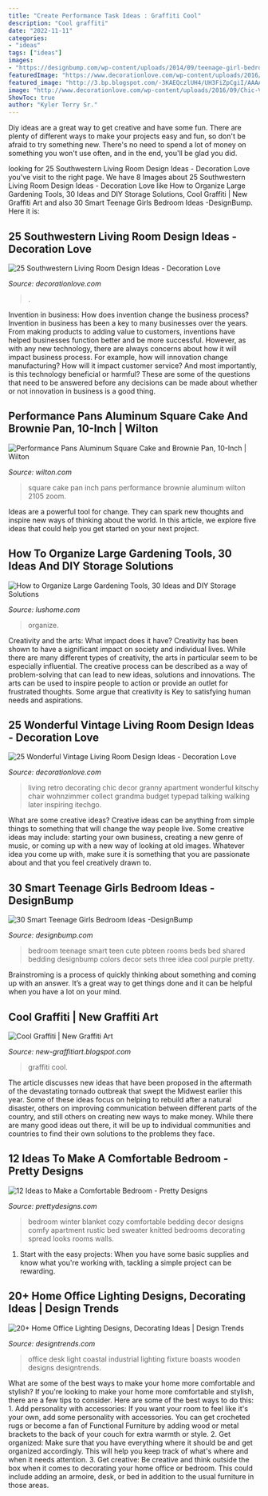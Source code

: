 ```yaml
---
title: "Create Performance Task Ideas : Graffiti Cool"
description: "Cool graffiti"
date: "2022-11-11"
categories:
- "ideas"
tags: ["ideas"]
images:
- "https://designbump.com/wp-content/uploads/2014/09/teenage-girl-bedroom-ideaas-007.jpg"
featuredImage: "https://www.decorationlove.com/wp-content/uploads/2016/04/Southwestern-Living-Room-Ideas.jpg"
featured_image: "http://3.bp.blogspot.com/-3KAEQczlUH4/UH3FiZpCgiI/AAAAAAAAAzU/D3e8QQvmqSo/w1200-h630-p-k-no-nu/15_can_sf_big.jpg"
image: "http://www.decorationlove.com/wp-content/uploads/2016/09/Chic-Vintage-Living-Room.jpg"
ShowToc: true
author: "Kyler Terry Sr."
---
```



Diy ideas are a great way to get creative and have some fun. There are plenty of different ways to make your projects easy and fun, so don't be afraid to try something new. There's no need to spend a lot of money on something you won't use often, and in the end, you'll be glad you did.

	

		
looking for 25 Southwestern Living Room Design Ideas - Decoration Love you've visit to the right page. We have 8 Images about 25 Southwestern Living Room Design Ideas - Decoration Love like How to Organize Large Gardening Tools, 30 Ideas and DIY Storage Solutions, Cool Graffiti | New Graffiti Art and also 30 Smart Teenage Girls Bedroom Ideas -DesignBump. Here it is:
		
    
## 25 Southwestern Living Room Design Ideas - Decoration Love

<img loading=lazy src="https://www.decorationlove.com/wp-content/uploads/2016/04/Southwestern-Living-Room-Ideas.jpg" onerror="this.onerror=null;this.src='https://tse3.mm.bing.net/th?id=OIP.RuRy1CsC0_j2V-aLv1WeqgHaJ4&amp;pid=15.1';" alt="25 Southwestern Living Room Design Ideas - Decoration Love">

_Source: decorationlove.com_

>. 

	

Invention in business: How does invention change the business process?
Invention in business has been a key to many businesses over the years. From making products to adding value to customers, inventions have helped businesses function better and be more successful. However, as with any new technology, there are always concerns about how it will impact business process. For example, how will innovation change manufacturing? How will it impact customer service? And most importantly, is this technology beneficial or harmful? These are some of the questions that need to be answered before any decisions can be made about whether or not innovation in business is a good thing.

    
## Performance Pans Aluminum Square Cake And Brownie Pan, 10-Inch | Wilton

<img loading=lazy src="https://www.wilton.com/dw/image/v2/AAWA_PRD/on/demandware.static/-/Sites-wilton-product-master/default/dw6fc2ec38/images/product/2105-8205/2105-8205_LS2.jpg?sw=1440&amp;sh=750&amp;sm=fit" onerror="this.onerror=null;this.src='https://tse3.mm.bing.net/th?id=OIP.ozfIg_V-wKI594M21LRwDgHaHa&amp;pid=15.1';" alt="Performance Pans Aluminum Square Cake and Brownie Pan, 10-Inch | Wilton">

_Source: wilton.com_

>square cake pan inch pans performance brownie aluminum wilton 2105 zoom. 

	

Ideas are a powerful tool for change. They can spark new thoughts and inspire new ways of thinking about the world. In this article, we explore five ideas that could help you get started on your next project.

    
## How To Organize Large Gardening Tools, 30 Ideas And DIY Storage Solutions

<img loading=lazy src="https://www.lushome.com/wp-content/uploads/2020/01/storage-ideas-gadening-tools-26.jpg" onerror="this.onerror=null;this.src='https://tse3.mm.bing.net/th?id=OIP.FJWVSook7nm9MPxbnuUo0wAAAA&amp;pid=15.1';" alt="How to Organize Large Gardening Tools, 30 Ideas and DIY Storage Solutions">

_Source: lushome.com_

>organize. 

	

Creativity and the arts: What impact does it have?
Creativity has been shown to have a significant impact on society and individual lives. While there are many different types of creativity, the arts in particular seem to be especially influential. The creative process can be described as a way of problem-solving that can lead to new ideas, solutions and innovations. The arts can be used to inspire people to action or provide an outlet for frustrated thoughts. Some argue that creativity is Key to satisfying human needs and aspirations.

    
## 25 Wonderful Vintage Living Room Design Ideas - Decoration Love

<img loading=lazy src="http://www.decorationlove.com/wp-content/uploads/2016/09/Chic-Vintage-Living-Room.jpg" onerror="this.onerror=null;this.src='https://tse4.mm.bing.net/th?id=OIP.2F-_R3NsDbbFCBEklMFhMgHaLJ&amp;pid=15.1';" alt="25 Wonderful Vintage Living Room Design Ideas - Decoration Love">

_Source: decorationlove.com_

>living retro decorating chic decor granny apartment wonderful kitschy chair wohnzimmer collect grandma budget typepad talking walking later inspiring itechgo. 

	

What are some creative ideas?
Creative ideas can be anything from simple things to something that will change the way people live. Some creative ideas may include: starting your own business, creating a new genre of music, or coming up with a new way of looking at old images. Whatever idea you come up with, make sure it is something that you are passionate about and that you feel creatively drawn to.

    
## 30 Smart Teenage Girls Bedroom Ideas -DesignBump

<img loading=lazy src="https://designbump.com/wp-content/uploads/2014/09/teenage-girl-bedroom-ideaas-007.jpg" onerror="this.onerror=null;this.src='https://tse3.mm.bing.net/th?id=OIP.rkYADJjQLQUBRqZvvM-CGgHaF2&amp;pid=15.1';" alt="30 Smart Teenage Girls Bedroom Ideas -DesignBump">

_Source: designbump.com_

>bedroom teenage smart teen cute pbteen rooms beds bed shared bedding designbump colors decor sets three idea cool purple pretty. 

	

Brainstroming is a process of quickly thinking about something and coming up with an answer. It’s a great way to get things done and it can be helpful when you have a lot on your mind.

    
## Cool Graffiti | New Graffiti Art

<img loading=lazy src="http://3.bp.blogspot.com/-3KAEQczlUH4/UH3FiZpCgiI/AAAAAAAAAzU/D3e8QQvmqSo/w1200-h630-p-k-no-nu/15_can_sf_big.jpg" onerror="this.onerror=null;this.src='https://tse2.mm.bing.net/th?id=OIP.C_ogXxZJeb8ocK89z14UUgHaD5&amp;pid=15.1';" alt="Cool Graffiti | New Graffiti Art">

_Source: new-graffitiart.blogspot.com_

>graffiti cool. 

	

The article discusses new ideas that have been proposed in the aftermath of the devastating tornado outbreak that swept the Midwest earlier this year. Some of these ideas focus on helping to rebuild after a natural disaster, others on improving communication between different parts of the country, and still others on creating new ways to make money. While there are many good ideas out there, it will be up to individual communities and countries to find their own solutions to the problems they face.

    
## 12 Ideas To Make A Comfortable Bedroom - Pretty Designs

<img loading=lazy src="http://www.prettydesigns.com/wp-content/uploads/2014/07/Winter-Bedroom-White-Blanket.jpg" onerror="this.onerror=null;this.src='https://tse1.mm.bing.net/th?id=OIP.xtymGrgColna2MZrBrTZsgHaHA&amp;pid=15.1';" alt="12 Ideas to Make a Comfortable Bedroom - Pretty Designs">

_Source: prettydesigns.com_

>bedroom winter blanket cozy comfortable bedding decor designs comfy apartment rustic bed sweater knitted bedrooms decorating spread looks rooms walls. 

	

1. Start with the easy projects: When you have some basic supplies and know what you're working with, tackling a simple project can be rewarding.

    
## 20+ Home Office Lighting Designs, Decorating Ideas | Design Trends

<img loading=lazy src="https://images.designtrends.com/wp-content/uploads/2016/02/17105738/Home-Office-Boasts-Industrial-Light-design.jpeg" onerror="this.onerror=null;this.src='https://tse2.mm.bing.net/th?id=OIP.FXOvWGjAX2qss766ZnVBXAHaE8&amp;pid=15.1';" alt="20+ Home Office Lighting Designs, Decorating Ideas | Design Trends">

_Source: designtrends.com_

>office desk light coastal industrial lighting fixture boasts wooden designs designtrends. 

	

What are some of the best ways to make your home more comfortable and stylish?
If you're looking to make your home more comfortable and stylish, there are a few tips to consider. Here are some of the best ways to do this: 1. Add personality with accessories: If you want your room to feel like it's your own, add some personality with accessories. You can get crocheted rugs or become a fan of Functional Furniture by adding wood or metal brackets to the back of your couch for extra warmth or style. 2. Get organized: Make sure that you have everything where it should be and get organized accordingly. This will help you keep track of what's where and when it needs attention. 3. Get creative: Be creative and think outside the box when it comes to decorating your home office or bedroom. This could include adding an armoire, desk, or bed in addition to the usual furniture in those areas. 
